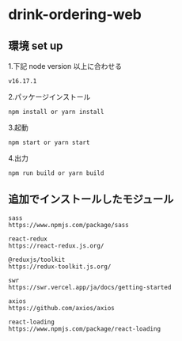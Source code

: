 # drink-ordering-web

## 環境 set up

1.下記 node version 以上に合わせる

```
v16.17.1
```

2.パッケージインストール

```
npm install or yarn install
```

3.起動

```
npm start or yarn start
```

4.出力

```
npm run build or yarn build
```

## 追加でインストールしたモジュール

```
sass
https://www.npmjs.com/package/sass

react-redux
https://react-redux.js.org/

@reduxjs/toolkit
https://redux-toolkit.js.org/

swr
https://swr.vercel.app/ja/docs/getting-started

axios
https://github.com/axios/axios

react-loading
https://www.npmjs.com/package/react-loading
```
